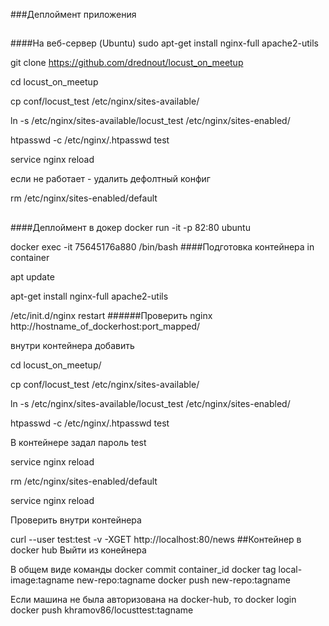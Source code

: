 ###Деплоймент приложения


##
####На веб-сервер (Ubuntu)
sudo apt-get install nginx-full apache2-utils

git clone https://github.com/drednout/locust_on_meetup

cd locust_on_meetup

cp conf/locust_test /etc/nginx/sites-available/

ln -s /etc/nginx/sites-available/locust_test /etc/nginx/sites-enabled/

htpasswd -c /etc/nginx/.htpasswd test

service nginx reload

если не работает - удалить дефолтный конфиг

rm /etc/nginx/sites-enabled/default
 
##
####Деплоймент в докер
docker run -it -p 82:80 ubuntu

docker exec -it 75645176a880 /bin/bash
####Подготовка контейнера
in container

apt update

apt-get install nginx-full apache2-utils

/etc/init.d/nginx restart
######Проверить nginx
http://hostname_of_dockerhost:port_mapped/


внутри контейнера добавить

cd locust_on_meetup/

cp conf/locust_test /etc/nginx/sites-available/

ln -s /etc/nginx/sites-available/locust_test /etc/nginx/sites-enabled/

htpasswd -c /etc/nginx/.htpasswd test

В контейнере задал пароль test

service nginx reload

rm /etc/nginx/sites-enabled/default

service nginx reload

Проверить внутри контейнера

curl --user test:test -v -XGET http://localhost:80/news
##Контейнер в docker hub
Выйти из конейнера

В общем виде команды
docker commit container_id
docker tag local-image:tagname new-repo:tagname
docker push new-repo:tagname

Если машина не была авторизована на docker-hub, то
docker login
docker push khramov86/locusttest:tagname


 